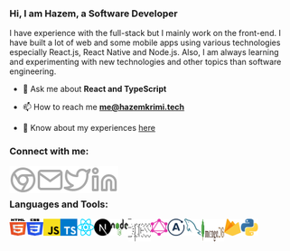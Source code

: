 ### Hi, I am Hazem, a Software Developer

I have experience with the full-stack but I mainly work on the front-end. I have built a lot of web and some mobile apps using various technologies especially React.js, React Native and Node.js. Also, I am always learning and experimenting with new technologies and other topics than software engineering.

- 💬 Ask me about **React and TypeScript**

- 📫 How to reach me **me@hazemkrimi.tech**

- 📄 Know about my experiences [here](https://hazemkrimi.tech/about)

### Connect with me:

[<img align="left" alt="Website" src="./icons/website.svg" />](https://hazemkrimi.tech/)
[<img align="left" alt="Website" src="./icons/mail.svg" />](mailto:me@hazemkrimi.tech)
[<img align="left" alt="Website" src="./icons/twitter.svg" />](https://twitter.com/HazemKrimi)
[<img align="left" alt="Website" src="./icons/linkedin.svg" />](https://www.linkedin.com/in/hazemkrimi)

<br></br>

### Languages and Tools:

<img align="left" width="30px" height="30px" alt="HTML" src="./icons/html.svg" />
<img align="left" width="30px" height="30px" alt="CSS" src="./icons/css.svg" />
<img align="left" width="30px" height="30px" alt="JavaScript" src="./icons/javascript.svg" />
<img align="left" width="30px" height="30px" alt="TypeScript" src="./icons/typescript.svg" />
<img align="left" width="30px" height="30px" alt="React" src="./icons/react.svg" />
<img align="left" width="30px" height="30px" alt="Next.js" src="./icons/next.svg" />
<img align="left" width="30px" height="30px" alt="Node.js" src="./icons/node.svg" />
<img align="left" width="40px" height="40px" alt="Express.js" src="./icons/express.svg" />
<img align="left" width="30px" height="30px" alt="GraphQL" src="./icons/graphql.svg" />
<img align="left" width="30px" height="30px" alt="Apollo" src="./icons/apollo.svg" />
<img align="left" width="30px" height="30px" alt="MySQL" src="./icons/mysql.svg" />
<img align="left" width="40px" height="40px" alt="MongoDB" src="./icons/mongo.svg" />
<img align="left" width="30px" height="30px" alt="Firebase" src="./icons/firebase.svg" />
<img align="left" width="30px" height="30px" alt="Python" src="./icons/python.svg" />
